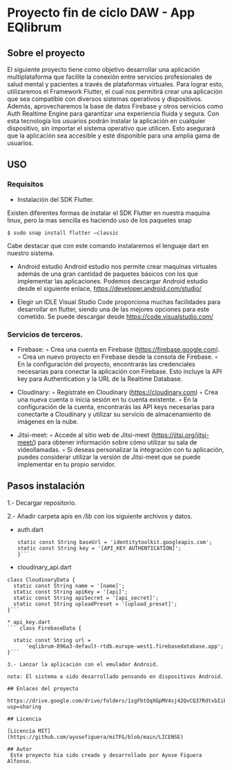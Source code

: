 # Proyecto fin de ciclo DAW - App EQlibrum


## Sobre el proyecto

El siguiente proyecto tiene como objetivo desarrollar una aplicación multiplataforma que facilite la conexión entre servicios profesionales de salud mental y pacientes a través de plataformas virtuales.
Para lograr esto, utilizaremos el Framework Flutter, el cual nos permitirá crear una aplicación que sea compatible con diversos sistemas operativos y dispositivos. Además, aprovecharemos la base de datos Firebase y otros servicios como Auth Realtime Engine para garantizar una experiencia fluida y segura.
Con esta tecnología los usuarios podrán instalar la aplicación en cualquier dispositivo, sin importar el sistema operativo que utilicen. Esto asegurará que la aplicación sea accesible y esté disponible para una amplia gama de usuarios.

## USO
### Requisitos
* Instalación del SDK Flutter.

Existen diferentes formas de instalar el SDK Flutter en nuestra maquina linux, pero la mas sencilla es haciendo uso de los paquetes snap

```$ sudo snap install flutter –classic```

Cabe destacar que con este comando instalaremos el lenguaje dart en nuestro sistema.
      
* Android estudio
Android estudio nos permite crear maquinas virtuales además de una gran cantidad de paquetes básicos con los que implementar las aplicaciones.
Podemos descargar Android estudio desde el siguiente enlace, https://developer.android.com/studio/

 * Elegir un IDLE
Visual Studio Code proporciona muchas facilidades para desarrollar en  flutter, siendo una de las mejores opciones para este cometido. Se puede descargar desde https://code.visualstudio.com/

### Servicios de terceros.

* Firebase:
        ◦ Crea una cuenta en Firebase (https://firebase.google.com).
        ◦ Crea un nuevo proyecto en Firebase desde la consola de Firebase.
        ◦ En la configuración del proyecto, encontrarás las credenciales necesarias para conectar la aplicación con Firebase. Esto incluye la API key para Authentication y la URL de la Realtime Database.

* Cloudinary:
        ◦ Regístrate en Cloudinary (https://cloudinary.com)
        ◦ Crea una nueva cuenta o inicia sesión en tu cuenta existente.
        ◦ En la configuración de la cuenta, encontrarás las API keys necesarias para conectarte a Cloudinary y utilizar su servicio de almacenamiento de imágenes en la nube.

* Jitsi-meet:
        ◦ Accede al sitio web de Jitsi-meet (https://jitsi.org/jitsi-meet/) para obtener información sobre cómo utilizar su sala de videollamadas.
        ◦ Si deseas personalizar la integración con tu aplicación, puedes considerar utilizar la versión de Jitsi-meet que se puede implementar en tu propio servidor.

## Pasos instalación

1.- Decargar repositorio.

2.- Añadir carpeta apis en */lib* con los siguiente archivos y datos.

* auth.dart
    ```    class Auth {
    static const String baseUrl = 'identitytoolkit.googleapis.com';
    static const String key = '[API_KEY AUTHENTICATION]';
    }```

* cloudinary_api.dart
```
class CloudinaryData {
  static const String name = '[name]';
  static const String apiKey = '[api]';
  static const String apiSecret = '[api_secret]';
  static const String uploadPreset = '[upload_preset]';
}```

* api_key.dart
``` class FirebaseData {

  static const String url =
      'eqlibrum-896a3-default-rtdb.europe-west1.firebasedatabase.app';
}```

3.- Lanzar la aplicación con el emulador Android.

nota: El sistema a sido desarrollado pensando en dispositivos Android.

## Enlaces del proyecto

https://drive.google.com/drive/folders/1sgFbtOqXGpMV4sj42QvCQ37RdtxbIiE5?usp=sharing
 
## Licencia

[Licencía MIT](https://github.com/ayosefiguera/miTFG/blob/main/LICENSE)

## Autor
 Este proyecto hia sido creado y desarrollado por Ayose Figuera Alfonso.
 


